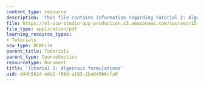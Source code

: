 ```yaml
---
content_type: resource
description: 'This file contains information regarding Tutorial 2: Algebraic formulations.'
file: https://ol-ocw-studio-app-production.s3.amazonaws.com/courses/15-053-optimization-methods-in-management-science-spring-2013/d44b5624eda2f08da1832ba640b6cfa0_MIT15_053S13_tut02.pdf
file_type: application/pdf
learning_resource_types:
- Tutorials
ocw_type: OCWFile
parent_title: Tutorials
parent_type: CourseSection
resourcetype: Document
title: 'Tutorial 2: Algebraic formulations'
uid: d44b5624-eda2-f08d-a183-2ba640b6cfa0
---
```

